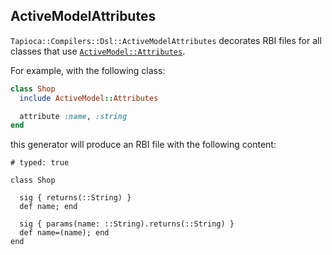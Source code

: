 ## ActiveModelAttributes

`Tapioca::Compilers::Dsl::ActiveModelAttributes` decorates RBI files for all
classes that use [`ActiveModel::Attributes`](https://edgeapi.rubyonrails.org/classes/ActiveModel/Attributes/ClassMethods.html).

For example, with the following class:

~~~rb
class Shop
  include ActiveModel::Attributes

  attribute :name, :string
end
~~~

this generator will produce an RBI file with the following content:
~~~rbi
# typed: true

class Shop

  sig { returns(::String) }
  def name; end

  sig { params(name: ::String).returns(::String) }
  def name=(name); end
end
~~~
